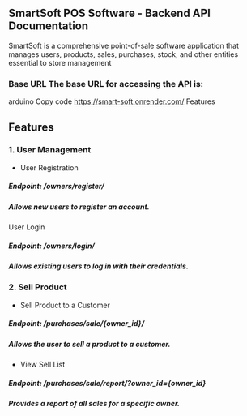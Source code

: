## SmartSoft POS Software - Backend API Documentation

SmartSoft is a comprehensive point-of-sale software application that manages users, products, sales, purchases, stock, and other entities essential to store management

### Base URL The base URL for accessing the API is:

arduino Copy code https://smart-soft.onrender.com/ Features


## Features

### 1. User Management
- User Registration
#####    Endpoint: /owners/register/
#####    Allows new users to register an account.

User Login
#####    Endpoint: /owners/login/
#####    Allows existing users to log in with their credentials.

### 2. Sell Product
- Sell Product to a Customer
#####    Endpoint: /purchases/sale/{owner_id}/
#####    Allows the user to sell a product to a customer.

- View Sell List
#####    Endpoint: /purchases/sale/report/?owner_id={owner_id}
#####    Provides a report of all sales for a specific owner.

